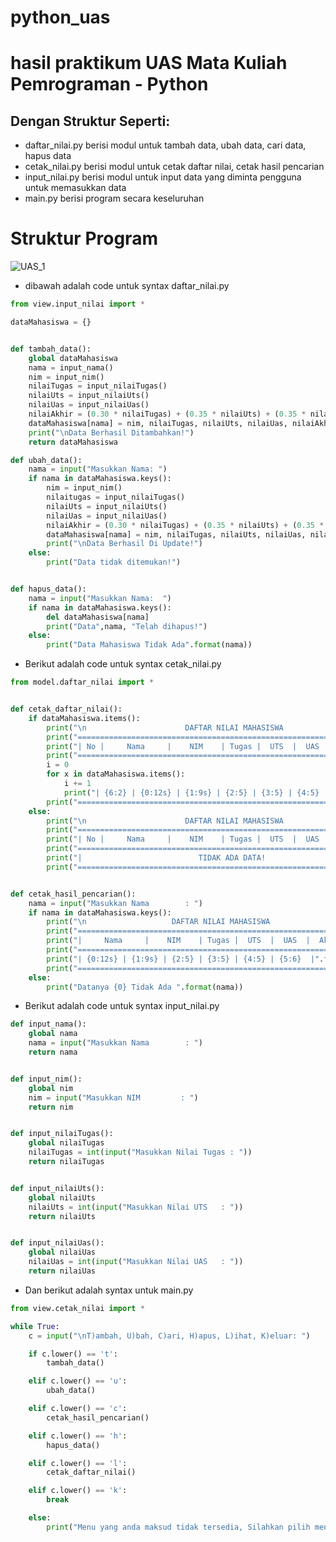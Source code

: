 # python_uas

# hasil praktikum UAS Mata Kuliah Pemrograman - Python
## Dengan Struktur Seperti:
- daftar_nilai.py berisi modul untuk tambah data, ubah data, cari data, hapus data
- cetak_nilai.py berisi modul untuk cetak daftar nilai, cetak hasil pencarian
- input_nilai.py berisi modul untuk input data yang diminta pengguna untuk memasukkan data
- main.py berisi program secara keseluruhan

# Struktur Program

![UAS_1](https://user-images.githubusercontent.com/81457697/148918800-1866d043-87e4-4ebf-8a28-147b4792dd19.png)

- dibawah adalah code untuk syntax daftar_nilai.py
```python
from view.input_nilai import *

dataMahasiswa = {}


def tambah_data():
    global dataMahasiswa
    nama = input_nama()
    nim = input_nim()
    nilaiTugas = input_nilaiTugas()
    nilaiUts = input_nilaiUts()
    nilaiUas = input_nilaiUas()
    nilaiAkhir = (0.30 * nilaiTugas) + (0.35 * nilaiUts) + (0.35 * nilaiUas)
    dataMahasiswa[nama] = nim, nilaiTugas, nilaiUts, nilaiUas, nilaiAkhir
    print("\nData Berhasil Ditambahkan!")
    return dataMahasiswa

def ubah_data():
    nama = input("Masukkan Nama: ")
    if nama in dataMahasiswa.keys():
        nim = input_nim()
        nilaitugas = input_nilaiTugas()
        nilaiUts = input_nilaiUts()
        nilaiUas = input_nilaiUas()
        nilaiAkhir = (0.30 * nilaiTugas) + (0.35 * nilaiUts) + (0.35 * nilaiUas)
        dataMahasiswa[nama] = nim, nilaiTugas, nilaiUts, nilaiUas, nilaiAkhir
        print("\nData Berhasil Di Update!")
    else:
        print("Data tidak ditemukan!")


def hapus_data():
    nama = input("Masukkan Nama:  ")
    if nama in dataMahasiswa.keys():
        del dataMahasiswa[nama]
        print("Data",nama, "Telah dihapus!")
    else:
        print("Data Mahasiswa Tidak Ada".format(nama))
```

- Berikut adalah code untuk syntax cetak_nilai.py
```python
from model.daftar_nilai import *


def cetak_daftar_nilai():
    if dataMahasiswa.items():
        print("\n                      DAFTAR NILAI MAHASISWA                    ")
        print("==================================================================")
        print("| No |     Nama     |    NIM    | Tugas |  UTS  |  UAS  |  Akhir |")
        print("==================================================================")
        i = 0
        for x in dataMahasiswa.items():
            i += 1
            print("| {6:2} | {0:12s} | {1:9s} | {2:5} | {3:5} | {4:5} | {5:6} |".format(x[0], x[1][0], x[1][1], x[1][2], x[1][3], x[1][4], i))
        print("==================================================================")
    else:
        print("\n                      DAFTAR NILAI MAHASISWA                    ")
        print("==================================================================")
        print("| No |     Nama     |    NIM    | Tugas |  UTS  |  UAS  |  Akhir |")
        print("==================================================================")
        print("|                          TIDAK ADA DATA!                       |")
        print("==================================================================")


def cetak_hasil_pencarian():
    nama = input("Masukkan Nama        : ")
    if nama in dataMahasiswa.keys():
        print("\n                   DAFTAR NILAI MAHASISWA                   ")
        print("==============================================================")
        print("|     Nama     |    NIM    | Tugas |  UTS  |  UAS  |  Akhir  |")
        print("==============================================================")
        print("| {0:12s} | {1:9s} | {2:5} | {3:5} | {4:5} | {5:6}  |".format(nama, dataMahasiswa[nama][0], dataMahasiswa[nama][1], dataMahasiswa[nama][2], dataMahasiswa[nama][3], dataMahasiswa[nama][4]))
        print("==============================================================")
    else:
        print("Datanya {0} Tidak Ada ".format(nama))
```

- Berikut adalah code untuk syntax input_nilai.py
```python
def input_nama():
    global nama
    nama = input("Masukkan Nama        : ")
    return nama


def input_nim():
    global nim
    nim = input("Masukkan NIM         : ")
    return nim


def input_nilaiTugas():
    global nilaiTugas
    nilaiTugas = int(input("Masukkan Nilai Tugas : "))
    return nilaiTugas


def input_nilaiUts():
    global nilaiUts
    nilaiUts = int(input("Masukkan Nilai UTS   : "))
    return nilaiUts


def input_nilaiUas():
    global nilaiUas
    nilaiUas = int(input("Masukkan Nilai UAS   : "))
    return nilaiUas
```

- Dan berikut adalah syntax untuk main.py
```python
from view.cetak_nilai import *

while True:
    c = input("\nT)ambah, U)bah, C)ari, H)apus, L)ihat, K)eluar: ")

    if c.lower() == 't':
        tambah_data()

    elif c.lower() == 'u':
        ubah_data()

    elif c.lower() == 'c':
        cetak_hasil_pencarian()

    elif c.lower() == 'h':
        hapus_data()

    elif c.lower() == 'l':
        cetak_daftar_nilai()

    elif c.lower() == 'k':
        break

    else:
        print("Menu yang anda maksud tidak tersedia, Silahkan pilih menu yang tersedia")
```
